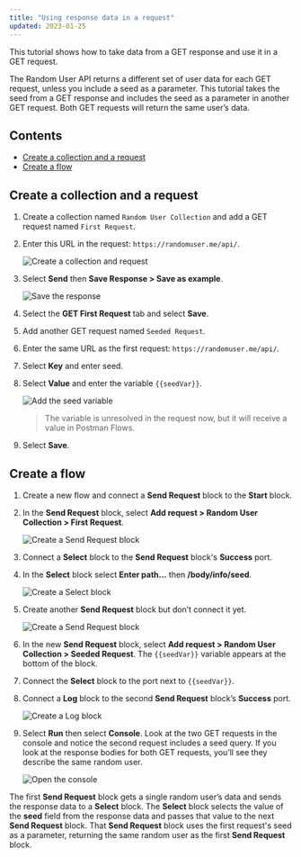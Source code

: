 ```yaml
---
title: "Using response data in a request"
updated: 2023-01-25
---
```


This tutorial shows how to take data from a GET response and use it in a GET request.

The Random User API returns a different set of user data for each GET request, unless you include a seed as a parameter. This tutorial takes the seed from a GET response and includes the seed as a parameter in another GET request. Both GET requests will return the same user’s data.

## Contents

* [Create a collection and a request](#create-a-collection-and-a-request)
* [Create a flow](#create-a-flow)

## Create a collection and a request

1. Create a collection named `Random User Collection` and add a GET request named `First Request`.
1. Enter this URL in the request: `https://randomuser.me/api/`.

    ![Create a collection and request](https://assets.postman.com/postman-docs/v10/flow-send-info-first-request-v10.jpg)

1. Select **Send** then **Save Response > Save as example**.

    ![Save the response](https://assets.postman.com/postman-docs/v10/flow-send-info-save-example-v10.jpg)

1. Select the **GET First Request** tab and select **Save**.
1. Add another GET request named `Seeded Request`.
1. Enter the same URL as the first request: `https://randomuser.me/api/`.
1. Select **Key** and enter seed.
1. Select **Value** and enter the variable `{{seedVar}}`.

    ![Add the seed variable](https://assets.postman.com/postman-docs/v10/flow-send-info-seedVar-v10.jpg)

    > The variable is unresolved in the request now, but it will receive a value in Postman Flows.

1. Select **Save**.

## Create a flow

1. Create a new flow and connect a **Send Request** block to the **Start** block.
1. In the **Send Request** block, select **Add request > Random User Collection > First Request**.

    ![Create a Send Request block](https://assets.postman.com/postman-docs/v10/flow-send-info-first-send-block-v10.jpg)

1. Connect a **Select** block to the **Send Request** block's **Success** port.
1. In the **Select** block select **Enter path…** then **/body/info/seed**.

    ![Create a Select block](https://assets.postman.com/postman-docs/v10/flow-send-info-select-block-v10.jpg)

1. Create another **Send Request** block but don’t connect it yet.

    ![Create a Send Request block](https://assets.postman.com/postman-docs/v10/flow-send-info-second-send-block-v10.jpg)

1. In the new **Send Request** block, select **Add request > Random User Collection > Seeded Request**. The `{{seedVar}}` variable appears at the bottom of the block.
1. Connect the **Select** block to the port next to `{{seedVar}}`.
1. Connect a **Log** block to the second **Send Request** block’s **Success** port.

    ![Create a Log block](https://assets.postman.com/postman-docs/v10/flow-send-info-final-flow-v10.jpg)

1. Select **Run** then select **Console**. Look at the two GET requests in the console and notice the second request includes a seed query. If you look at the response bodies for both GET requests, you’ll see they describe the same random user.

    ![Open the console](https://assets.postman.com/postman-docs/v10/flow-send-info-console-v10.jpg)

The first **Send Request** block gets a single random user’s data and sends the response data to a **Select** block. The **Select** block selects the value of the **seed** field from the response data and passes that value to the next **Send Request** block. That **Send Request** block uses the first request's seed as a parameter, returning the same random user as the first **Send Request** block.
